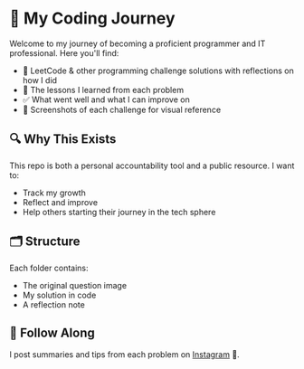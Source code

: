 # 🚀 My Coding Journey

Welcome to my journey of becoming a proficient programmer and IT professional. Here you'll find:

- 📘 LeetCode & other programming challenge solutions with reflections on how I did
- 🧠 The lessons I learned from each problem
- ✅ What went well and what I can improve on
- 📸 Screenshots of each challenge for visual reference

## 🔍 Why This Exists

This repo is both a personal accountability tool and a public resource. I want to:

- Track my growth
- Reflect and improve
- Help others starting their journey in the tech sphere

## 🗂 Structure

Each folder contains:
- The original question image
- My solution in code
- A reflection note

## 📸 Follow Along

I post summaries and tips from each problem on [Instagram](https://instagram.com/ryanchessell) 📱.

